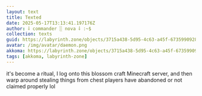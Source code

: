 ```yaml
---
layout: text
title: Texted
date: 2025-05-17T13:13:41.197176Z
author: ⸸ commander ░ nova ⸸ :~$
collection: texts
guid: https://labyrinth.zone/objects/3715a438-5d95-4c63-a45f-673599092819
avatar: /img/avatar/daemon.png
akkoma: https://labyrinth.zone/objects/3715a438-5d95-4c63-a45f-673599092819
tags: [akkoma, labyrinth-zone]
---
```


<p>it's become a ritual, I log onto this blossom craft Minecraft server, and then warp around stealing things from chest players have abandoned or not claimed properly lol</p>